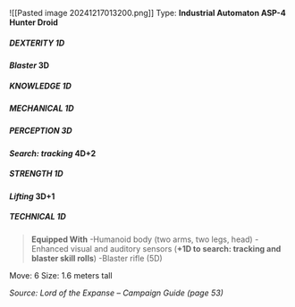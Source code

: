 ![[Pasted image 20241217013200.png]]
Type: **Industrial Automaton ASP-4 Hunter Droid**
##### DEXTERITY 1D
***Blaster* 3D**
##### KNOWLEDGE 1D
##### MECHANICAL 1D
##### PERCEPTION 3D
***Search: tracking* 4D+2**
##### STRENGTH 1D
***Lifting* 3D+1**
##### TECHNICAL 1D

> **Equipped With**
> -Humanoid body (two arms, two legs, head)
> -Enhanced visual and auditory sensors (**+1D to search: tracking and blaster skill rolls**)
> -Blaster rifle (5D)

Move: 6
Size: 1.6 meters tall

*Source: Lord of the Expanse – Campaign Guide (page 53)*
